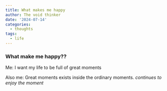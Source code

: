 ```yaml
---
title: What makes me happy
author: The void thinker 
date: '2024-07-14'
categories:
  - thoughts
tags:
  - life
---
```


### What make me happy??

Me: I want my life to be full of great moments

Also me: Great moments exists inside the ordinary moments. _continues to enjoy the moment_